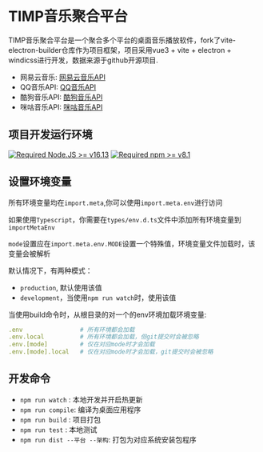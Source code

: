 # TIMP音乐聚合平台

TIMP音乐聚合平台是一个聚合多个平台的桌面音乐播放软件，fork了vite-electron-builder仓库作为项目框架，项目采用vue3 + vite + electron + windicss进行开发，数据来源于github开源项目.

- 网易云音乐: [网易云音乐API](https://github.com/Binaryify/NeteaseCloudMusicApi)
- QQ音乐API: [QQ音乐API](https://github.com/Rain120/qq-music-api)
- 酷狗音乐API: [酷狗音乐API](http://127.0.0.1)
- 咪咕音乐API: [咪咕音乐API](http://127.0.0.1)

## 项目开发运行环境

[![Required Node.JS >= v16.13](https://img.shields.io/static/v1?label=node&message=%3E=16.13&logo=node.js&color)](https://nodejs.org/about/releases/)
[![Required npm >= v8.1](https://img.shields.io/static/v1?label=npm&message=%3E=8.1&logo=npm&color)](https://github.com/npm/cli/releases)

## 设置环境变量

所有环境变量均在`import.meta`,你可以使用`import.meta.env`进行访问

如果使用`Typescript`，你需要在`types/env.d.ts`文件中添加所有环境变量到`importMetaEnv`

`mode`设置应在`import.meta.env.MODE`设置一个特殊值，环境变量文件加载时，该变量会被解析

默认情况下，有两种模式：

- `production`, 默认使用该值
- `development`，当使用`npm run watch`时，使用该值

当使用build命令时，从根目录的对一个的env环境加载环境变量:

```yml
.env                # 所有环境都会加载
.env.local          # 所有环境都会加载，但git提交时会被忽略
.env.[mode]         # 仅在对应mode时才会加载
.env.[mode].local   # 仅在对应mode时才会加载，git提交时会被忽略
```

## 开发命令

- `npm run watch` : 本地开发并开启热更新
- `npm run compile`: 编译为桌面应用程序
- `npm run build` : 项目打包
- `npm run test` : 本地测试
- `npm run dist --平台 --架构`: 打包为对应系统安装包程序
